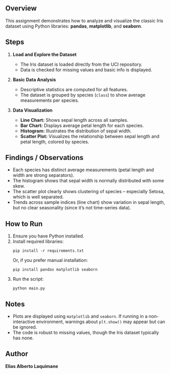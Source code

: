 ## Overview

This assignment demonstrates how to analyze and visualize the classic Iris dataset using Python libraries: **pandas**, **matplotlib**, and **seaborn**.

## Steps

1. **Load and Explore the Dataset**
    - The Iris dataset is loaded directly from the UCI repository.
    - Data is checked for missing values and basic info is displayed.

2. **Basic Data Analysis**
    - Descriptive statistics are computed for all features.
    - The dataset is grouped by species (`class`) to show average measurements per species.

3. **Data Visualization**
    - **Line Chart:** Shows sepal length across all samples.
    - **Bar Chart:** Displays average petal length for each species.
    - **Histogram:** Illustrates the distribution of sepal width.
    - **Scatter Plot:** Visualizes the relationship between sepal length and petal length, colored by species.

## Findings / Observations

- Each species has distinct average measurements (petal length and width are strong separators).
- The histogram shows that sepal width is normally distributed with some skew.
- The scatter plot clearly shows clustering of species – especially Setosa, which is well separated.
- Trends across sample indices (line chart) show variation in sepal length, but no clear seasonality (since it’s not time-series data).

## How to Run

1. Ensure you have Python installed.
2. Install required libraries:
    ```
    pip install -r requirements.txt
    ```
   Or, if you prefer manual installation:
    ```
    pip install pandas matplotlib seaborn
    ```
3. Run the script:
    ```
    python main.py
    ```

## Notes

- Plots are displayed using `matplotlib` and `seaborn`. If running in a non-interactive environment, warnings about `plt.show()` may appear but can be ignored.
- The code is robust to missing values, though the Iris dataset typically has none.

## Author

**Elias Alberto Laquimane**
